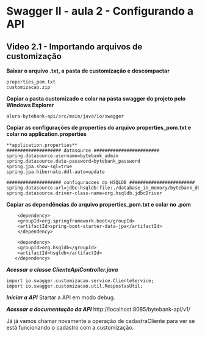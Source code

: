 # Swagger II - aula 2 - Configurando a API

## Video 2.1 - Importando arquivos de customização

**Baixar o arquivo .txt, a pasta de customização e descompactar**
```
properties_pom.txt
customizacao.zip
```

**Copiar a pasta customizado e colar na pasta swagger do projeto pelo Windows Explorer**
```
alura-bytebank-api/src/main/java/io/swagger
```

**Copiar as configurações de properties do arquivo properties_pom.txt e colar no application.properties**
```
**application.properties**
#################### datasource ########################
spring.datasource.username=bytebank_admin
spring.datasource.data-password=bytebank_password
spring.jpa.show-sql=true
spring.jpa.hibernate.ddl-auto=update

#################### configuracoes do HSQLDB ########################
spring.datasource.url=jdbc:hsqldb:file:./database_in_memory/bytebank_db
spring.datasource.driver-class-name=org.hsqldb.jdbcDriver
```

**Copiar as dependências do arquivo properties_pom.txt e colar no .pom**
```
    <dependency>
	<groupId>org.springframework.boot</groupId>
	<artifactId>spring-boot-starter-data-jpa</artifactId>
    </dependency>
		
    <dependency>
	<groupId>org.hsqldb</groupId>
	<artifactId>hsqldb</artifactId>
   </dependency>
```

***Acessar a classe ClienteApiController.java***
```
import io.swagger.customizacao.service.ClienteService;
import io.swagger.customizacao.util.RespostasUtil;
```
***Iniciar a API***
Startar a API em modo debug.

***Acessar a documentação da API***
http://localhost:8085/bytebank-api/v1/

Já já vamos chamar novamente a operação de cadastraCliente para ver se está funcionando o cadastro com a customização.
